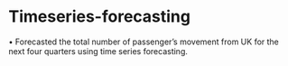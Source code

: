 # Timeseries-forecasting

•	Forecasted the total number of passenger’s movement from UK for the next four quarters using time series forecasting.
